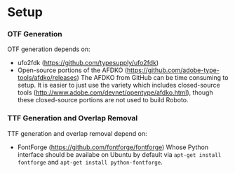 # Setup

### OTF Generation
OTF generation depends on:
- ufo2fdk (https://github.com/typesupply/ufo2fdk)
- Open-source portions of the AFDKO (https://github.com/adobe-type-tools/afdko/releases)
The AFDKO from GitHub can be time consuming to setup. It is easier to just use the variety which includes closed-source tools (http://www.adobe.com/devnet/opentype/afdko.html), though these closed-source portions are not used to build Roboto.

### TTF Generation and Overlap Removal
TTF generation and overlap removal depend on:
- FontForge (https://github.com/fontforge/fontforge)
Whose Python interface should be availabe on Ubuntu by default via `apt-get install fontforge` and `apt-get install python-fontforge`.
